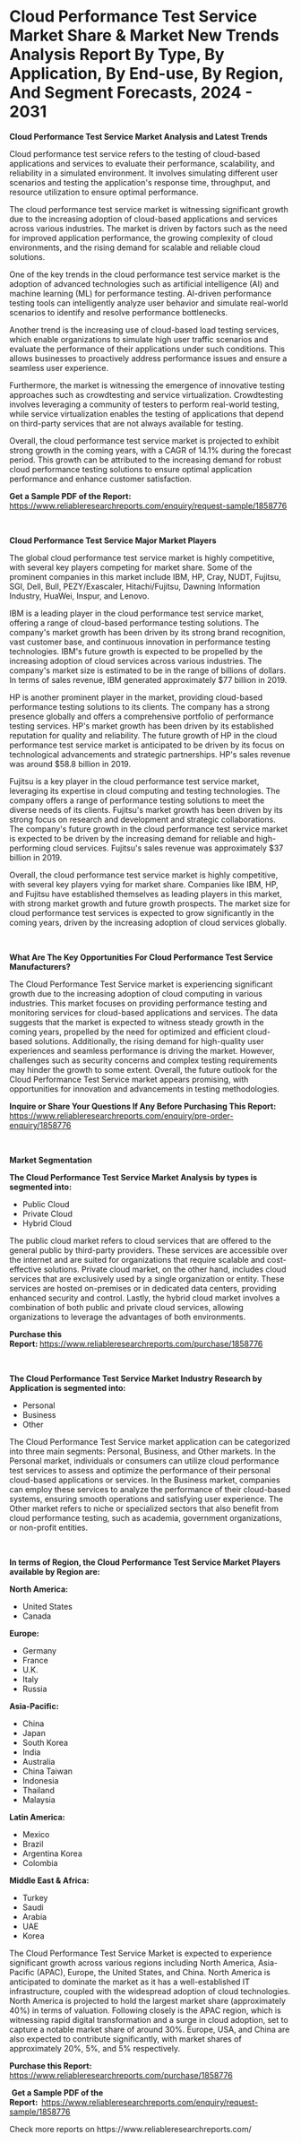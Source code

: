 <p><h1>Cloud Performance Test Service Market Share & Market New Trends Analysis Report By Type, By Application, By End-use, By Region, And Segment Forecasts, 2024 - 2031</h1></p><p><strong>Cloud Performance Test Service Market Analysis and Latest Trends</strong></p>
<p><p>Cloud performance test service refers to the testing of cloud-based applications and services to evaluate their performance, scalability, and reliability in a simulated environment. It involves simulating different user scenarios and testing the application's response time, throughput, and resource utilization to ensure optimal performance.</p><p>The cloud performance test service market is witnessing significant growth due to the increasing adoption of cloud-based applications and services across various industries. The market is driven by factors such as the need for improved application performance, the growing complexity of cloud environments, and the rising demand for scalable and reliable cloud solutions.</p><p>One of the key trends in the cloud performance test service market is the adoption of advanced technologies such as artificial intelligence (AI) and machine learning (ML) for performance testing. AI-driven performance testing tools can intelligently analyze user behavior and simulate real-world scenarios to identify and resolve performance bottlenecks.</p><p>Another trend is the increasing use of cloud-based load testing services, which enable organizations to simulate high user traffic scenarios and evaluate the performance of their applications under such conditions. This allows businesses to proactively address performance issues and ensure a seamless user experience.</p><p>Furthermore, the market is witnessing the emergence of innovative testing approaches such as crowdtesting and service virtualization. Crowdtesting involves leveraging a community of testers to perform real-world testing, while service virtualization enables the testing of applications that depend on third-party services that are not always available for testing.</p><p>Overall, the cloud performance test service market is projected to exhibit strong growth in the coming years, with a CAGR of 14.1% during the forecast period. This growth can be attributed to the increasing demand for robust cloud performance testing solutions to ensure optimal application performance and enhance customer satisfaction.</p></p>
<p><strong>Get a Sample PDF of the Report:&nbsp;</strong> <a href="https://www.reliableresearchreports.com/enquiry/request-sample/1858776">https://www.reliableresearchreports.com/enquiry/request-sample/1858776</a></p>
<p>&nbsp;</p>
<p><strong>Cloud Performance Test Service Major Market Players</strong></p>
<p><p>The global cloud performance test service market is highly competitive, with several key players competing for market share. Some of the prominent companies in this market include IBM, HP, Cray, NUDT, Fujitsu, SGI, Dell, Bull, PEZY/Exascaler, Hitachi/Fujitsu, Dawning Information Industry, HuaWei, Inspur, and Lenovo.</p><p>IBM is a leading player in the cloud performance test service market, offering a range of cloud-based performance testing solutions. The company's market growth has been driven by its strong brand recognition, vast customer base, and continuous innovation in performance testing technologies. IBM's future growth is expected to be propelled by the increasing adoption of cloud services across various industries. The company's market size is estimated to be in the range of billions of dollars. In terms of sales revenue, IBM generated approximately $77 billion in 2019.</p><p>HP is another prominent player in the market, providing cloud-based performance testing solutions to its clients. The company has a strong presence globally and offers a comprehensive portfolio of performance testing services. HP's market growth has been driven by its established reputation for quality and reliability. The future growth of HP in the cloud performance test service market is anticipated to be driven by its focus on technological advancements and strategic partnerships. HP's sales revenue was around $58.8 billion in 2019.</p><p>Fujitsu is a key player in the cloud performance test service market, leveraging its expertise in cloud computing and testing technologies. The company offers a range of performance testing solutions to meet the diverse needs of its clients. Fujitsu's market growth has been driven by its strong focus on research and development and strategic collaborations. The company's future growth in the cloud performance test service market is expected to be driven by the increasing demand for reliable and high-performing cloud services. Fujitsu's sales revenue was approximately $37 billion in 2019.</p><p>Overall, the cloud performance test service market is highly competitive, with several key players vying for market share. Companies like IBM, HP, and Fujitsu have established themselves as leading players in this market, with strong market growth and future growth prospects. The market size for cloud performance test services is expected to grow significantly in the coming years, driven by the increasing adoption of cloud services globally.</p></p>
<p>&nbsp;</p>
<p><strong>What Are The Key Opportunities For Cloud Performance Test Service Manufacturers?</strong></p>
<p><p>The Cloud Performance Test Service market is experiencing significant growth due to the increasing adoption of cloud computing in various industries. This market focuses on providing performance testing and monitoring services for cloud-based applications and services. The data suggests that the market is expected to witness steady growth in the coming years, propelled by the need for optimized and efficient cloud-based solutions. Additionally, the rising demand for high-quality user experiences and seamless performance is driving the market. However, challenges such as security concerns and complex testing requirements may hinder the growth to some extent. Overall, the future outlook for the Cloud Performance Test Service market appears promising, with opportunities for innovation and advancements in testing methodologies.</p></p>
<p><strong>Inquire or Share Your Questions If Any Before Purchasing This Report:</strong> <a href="https://www.reliableresearchreports.com/enquiry/pre-order-enquiry/1858776">https://www.reliableresearchreports.com/enquiry/pre-order-enquiry/1858776</a></p>
<p>&nbsp;</p>
<p><strong>Market Segmentation</strong></p>
<p><strong>The Cloud Performance Test Service Market Analysis by types is segmented into:</strong></p>
<p><ul><li>Public Cloud</li><li>Private Cloud</li><li>Hybrid Cloud</li></ul></p>
<p><p>The public cloud market refers to cloud services that are offered to the general public by third-party providers. These services are accessible over the internet and are suited for organizations that require scalable and cost-effective solutions. Private cloud market, on the other hand, includes cloud services that are exclusively used by a single organization or entity. These services are hosted on-premises or in dedicated data centers, providing enhanced security and control. Lastly, the hybrid cloud market involves a combination of both public and private cloud services, allowing organizations to leverage the advantages of both environments.</p></p>
<p><strong>Purchase this Report:&nbsp;</strong><a href="https://www.reliableresearchreports.com/purchase/1858776">https://www.reliableresearchreports.com/purchase/1858776</a></p>
<p>&nbsp;</p>
<p><strong>The Cloud Performance Test Service Market Industry Research by Application is segmented into:</strong></p>
<p><ul><li>Personal</li><li>Business</li><li>Other</li></ul></p>
<p><p>The Cloud Performance Test Service market application can be categorized into three main segments: Personal, Business, and Other markets. In the Personal market, individuals or consumers can utilize cloud performance test services to assess and optimize the performance of their personal cloud-based applications or services. In the Business market, companies can employ these services to analyze the performance of their cloud-based systems, ensuring smooth operations and satisfying user experience. The Other market refers to niche or specialized sectors that also benefit from cloud performance testing, such as academia, government organizations, or non-profit entities.</p></p>
<p>&nbsp;</p>
<p><strong>In terms of Region, the Cloud Performance Test Service Market Players available by Region are:</strong></p>
<p>
    <p> <strong> North America: </strong>
        <ul>
            <li>United States</li>
            <li>Canada</li>
        </ul>
        </p> 
    <p> <strong> Europe: </strong>
        <ul>
            <li>Germany</li>
            <li>France</li>
            <li>U.K.</li>
            <li>Italy</li>
            <li>Russia</li>
        </ul>
        </p> 
    <p> <strong> Asia-Pacific: </strong>
        <ul>
            <li>China</li>
            <li>Japan</li>
            <li>South Korea</li>
            <li>India</li>
            <li>Australia</li>
            <li>China Taiwan</li>
            <li>Indonesia</li>
            <li>Thailand</li>
            <li>Malaysia</li>
        </ul>
        </p> 
    <p> <strong> Latin America: </strong>
        <ul>
            <li>Mexico</li>
            <li>Brazil</li>
            <li>Argentina Korea</li>
            <li>Colombia</li>
        </ul>
        </p> 
    <p> <strong> Middle East & Africa: </strong>
        <ul>
            <li>Turkey</li>
            <li>Saudi</li>
            <li>Arabia</li>
            <li>UAE</li>
            <li>Korea</li>
        </ul>
    </p>
    </p>
<p><p>The Cloud Performance Test Service Market is expected to experience significant growth across various regions including North America, Asia-Pacific (APAC), Europe, the United States, and China. North America is anticipated to dominate the market as it has a well-established IT infrastructure, coupled with the widespread adoption of cloud technologies. North America is projected to hold the largest market share (approximately 40%) in terms of valuation. Following closely is the APAC region, which is witnessing rapid digital transformation and a surge in cloud adoption, set to capture a notable market share of around 30%. Europe, USA, and China are also expected to contribute significantly, with market shares of approximately 20%, 5%, and 5% respectively.</p></p>
<p><strong>Purchase this Report: </strong><a href="https://www.reliableresearchreports.com/purchase/1858776">https://www.reliableresearchreports.com/purchase/1858776</a></p>
<p>&nbsp;<strong>Get a Sample PDF of the Report:&nbsp;&nbsp;</strong><a href="https://www.reliableresearchreports.com/enquiry/request-sample/1858776">https://www.reliableresearchreports.com/enquiry/request-sample/1858776</a></p>
<p><strong></strong></p>
<p>Check more reports on https://www.reliableresearchreports.com/</p>